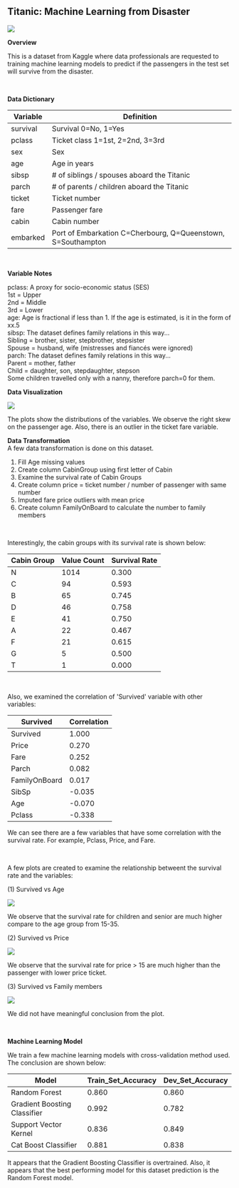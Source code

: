 ## Titanic: Machine Learning from Disaster

![](image/overview-Titanic.webp)

**Overview**

This is a dataset from Kaggle where data professionals are requested to training machine learning models to predict if the passengers in the test set will survive from the disaster. 

</br>

**Data Dictionary**
 
| Variable | Definition |
| --- | --- |
| survival | Survival 0=No, 1=Yes |
| pclass | Ticket class 1=1st, 2=2nd, 3=3rd |
| sex | Sex |
| age | Age in years |
| sibsp | # of siblings / spouses aboard the Titanic |
| parch | # of parents / children aboard the Titanic |
| ticket | Ticket number |
| fare | Passenger fare |
| cabin | Cabin number |
| embarked | Port of Embarkation C=Cherbourg, Q=Queenstown, S=Southampton |

</br>

**Variable Notes** </br>

pclass: A proxy for socio-economic status (SES) </br>
1st = Upper </br>
2nd = Middle </br>
3rd = Lower </br>
age: Age is fractional if less than 1. If the age is estimated, is it in the form of xx.5 </br>
sibsp: The dataset defines family relations in this way... </br>
Sibling = brother, sister, stepbrother, stepsister </br>
Spouse = husband, wife (mistresses and fiancés were ignored) </br>
parch: The dataset defines family relations in this way... </br>
Parent = mother, father </br>
Child = daughter, son, stepdaughter, stepson </br>
Some children travelled only with a nanny, therefore parch=0 for them. </br>


**Data Visualization** </br>

![](image/plots.png)

The plots show the distributions of the variables. We observe the right skew on the passenger age. Also, there is an outlier in the ticket fare variable.


**Data Transformation** </br>
A few data transformation is done on this dataset. </br>
1. Fill Age missing values </br>
2. Create column CabinGroup using first letter of Cabin </br>
3. Examine the survival rate of Cabin Groups
4.  Create column price = ticket number / number of passenger with same number
5.  Imputed fare price outliers with mean price
6.  Create column FamilyOnBoard to calculate the number to family members

</br>

Interestingly, the cabin groups with its survival rate is shown below:

| Cabin Group | Value Count | Survival Rate |
| --- | --- | -- |
| N | 1014 | 0.300 |
| C | 94 | 0.593 |
| B | 65 | 0.745 |
| D | 46 | 0.758 |
| E | 41 | 0.750 |
| A | 22 | 0.467 |
| F | 21 | 0.615 |
| G | 5 | 0.500 |
| T | 1 | 0.000 |

</br>

Also, we examined the correlation of 'Survived' variable with other variables:

| Survived | Correlation |
| --- | --- |
| Survived | 1.000 |
| Price | 0.270 |
| Fare | 0.252 |
| Parch | 0.082 |
| FamilyOnBoard | 0.017 |
| SibSp | -0.035 |
| Age | -0.070 |
| Pclass | -0.338 |

We can see there are a few variables that have some correlation with the survival rate. For example, Pclass, Price, and Fare.

</br>

A few plots are created to examine the relationship betweent the survival rate and the variables:</br>

(1) Survived vs Age

![](image/survival_age.png)

We observe that the survival rate for children and senior are much higher compare to the age group from 15-35.


(2) Survived vs Price

![](image/survival_price.png)

We observe that the survival rate for price > 15 are much higher than the passenger with lower price ticket. 

(3) Survived vs Family members

![](image/survival_family.png)

We did not have meaningful conclusion from the plot.

</br>

**Machine Learning Model** </br>

We train a few machine learning models with cross-validation method used. The conclusion are shown below:

| Model | Train_Set_Accuracy | Dev_Set_Accuracy |
| --- | --- | --- |
| Random Forest | 0.860 | 0.860 |
| Gradient Boosting Classifier | 0.992 | 0.782 |
| Support Vector Kernel | 0.836 | 0.849 |
| Cat Boost Classifier | 0.881 | 0.838 |

It appears that the Gradient Boosting Classifier is overtrained. Also, it appears that the best performing model for this dataset prediction is the Random Forest model.
